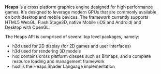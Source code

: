 **Heaps** is a cross platform graphics engine designed for high performance games. It's designed to leverage modern GPUs that are commonly available on both desktop and mobile devices. The framework currently supports HTML5 WebGL, Flash Stage3D, native Mobile (iOS and Android) and Desktop with OpenGL.

The Heaps API is comprised of several top level packages, namely:

- h2d used for 2D display (for 2D games and user interfaces)
- h3d used for rendering 3D models
- hxd contains cross platform classes such as Bitmaps, and a complete resource loading and management framework
- hxsl is the Heaps Shader Language implementation